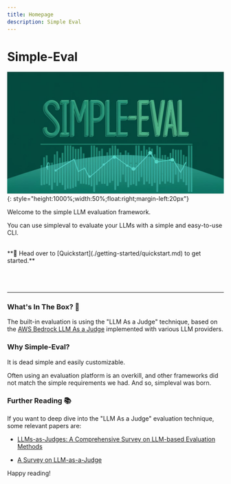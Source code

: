```yaml
---
title: Homepage
description: Simple Eval
---
```


# **Simple-Eval**


![infrastructure](./media/simpleval-banner.jpeg){: style="height:1000%;width:50%;float:right;margin-left:20px"}

Welcome to the simple LLM evaluation framework.

You can use simpleval to evaluate your LLMs with a simple and easy-to-use CLI.

<br> 
**🚀 Head over to [Quickstart](./getting-started/quickstart.md) to get started.**
<br>
<br>
<br>
<br>


---

### What's In The Box? 🎁
The built-in evaluation is using the "LLM As a Judge" technique, based on the [AWS Bedrock LLM As a Judge](https://docs.aws.amazon.com/bedrock/latest/userguide/model-evaluation-type-judge-prompt.html) implemented with various LLM providers.

### Why Simple-Eval?
It is dead simple and easily customizable.

Often using an evaluation platform is an overkill, and other frameworks did not match the simple requirements we had.
And so, simpleval was born.


### Further Reading 📚

If you want to deep dive into the "LLM As a Judge" evaluation technique, some relevant papers are:

* [LLMs-as-Judges: A Comprehensive Survey on LLM-based
Evaluation Methods](https://arxiv.org/pdf/2412.05579)

* [A Survey on LLM-as-a-Judge](https://arxiv.org/pdf/2411.15594)

Happy reading!
